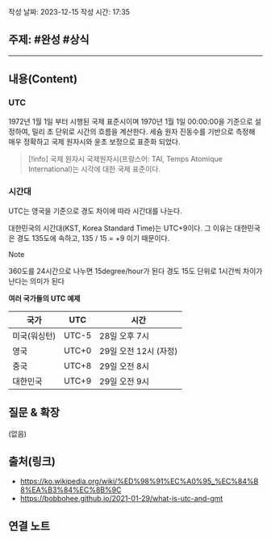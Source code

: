 작성 날짜: 2023-12-15
작성 시간: 17:35

## 주제: #완성 #상식

----
## 내용(Content)
### UTC
1972년 1월 1일 부터 시행된 국제 표준시이며  1970년 1월 1일 00:00:00을 기준으로 설정하여, 밀리 초 단위로 시간의 흐름을 계산한다. 세슘 원자 진동수를 기반으로 측정해 매우 정확하고 국제 원자시와 윤초 보정으로 표준화 되었다.

>[!info] 국제 원자시
>국제원자시(프랑스어: TAI, Temps Atomique International)는 시각에 대한 국제 표준이다.


### 시간대
UTC는 영국을 기준으로 경도 차이에 따라 시간대를 나눈다.

대한민국의 시간대(KST, Korea Standard Time)는 UTC+9이다. 그 이유는 대한민국은 경도 135도에 속하고, 135 / 15 = +9 이기 때문이다.


>[!note]
>360도를 24시간으로 나누면 15degree/hour가 된다 경도 15도 단위로 1시간씩 차이가 난다는 의미가 된다


**여러 국가들의 UTC 예제**

| 국가         | UTC   | 시간                      |
| ------------ | ----- | --------------------- |
| 미국(워싱턴) | UTC-5 | 28일 오후 7시         |
| 영국         | UTC+0 | 29일 오전 12시 (자정) |
| 중국         | UTC+8 | 29일 오전 8시         |
| 대한민국     | UTC+9 | 29일 오전 9시         |


## 질문 & 확장

(없음)

## 출처(링크)
- https://ko.wikipedia.org/wiki/%ED%98%91%EC%A0%95_%EC%84%B8%EA%B3%84%EC%8B%9C
- https://bobbohee.github.io/2021-01-29/what-is-utc-and-gmt

## 연결 노트









